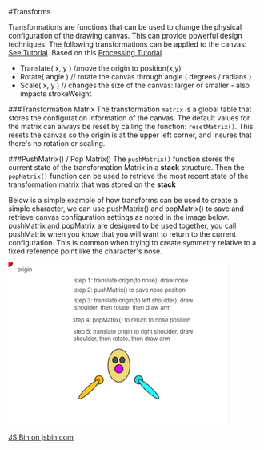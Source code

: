#Transforms

Transformations are functions that can be used to change the physical configuration of the drawing canvas.  This can provide powerful design techniques.  The following transformations can be applied to the canvas: [See Tutorial](https://www.khanacademy.org/computing/computer-programming/programming-games-visualizations/programming-transformations/a/translation).  Based on this [Processing Tutorial](https://www.processing.org/tutorials/transform2d/)

  -    Translate( x, y )   //move the origin to position(x,y)
  -    Rotate( angle ) // rotate the canvas through angle ( degrees / radians )
  -    Scale( x, y ) //  changes the size of the canvas: larger or smaller - also impacts strokeWeight
  

###Transformation Matrix
The transformation ``matrix`` is a global table that stores the configuration information of the canvas.  The default values for the matrix can always be reset by calling the function: ``resetMatrix()``.  This resets the canvas so the origin is at the upper left corner, and insures that there's no rotation or scaling.

###PushMatrix() / Pop Matrix()
The `pushMatrix()` function stores the current state of the transformation Matrix in a **stack** structure.  Then the `popMatrix()` function can be used to retrieve the most recent state of the transformation matrix that was stored on the **stack**

Below is a simple example of how transforms can be used to create a simple character, we can use pushMatrix() and popMatrix() to save and retrieve canvas configuration settings as noted in the image below.  pushMatrix and popMatrix are designed to be used together, you call pushMatrix when you know that you will want to return to the current configuration.  This is common when trying to create symmetry relative to a fixed reference point like the character's nose. 

![](transforms.png)

<a class="jsbin-embed" href="http://jsbin.com/zihatar/edit?js,output">JS Bin on jsbin.com</a><script src="http://static.jsbin.com/js/embed.min.js?3.34.3"></script>
